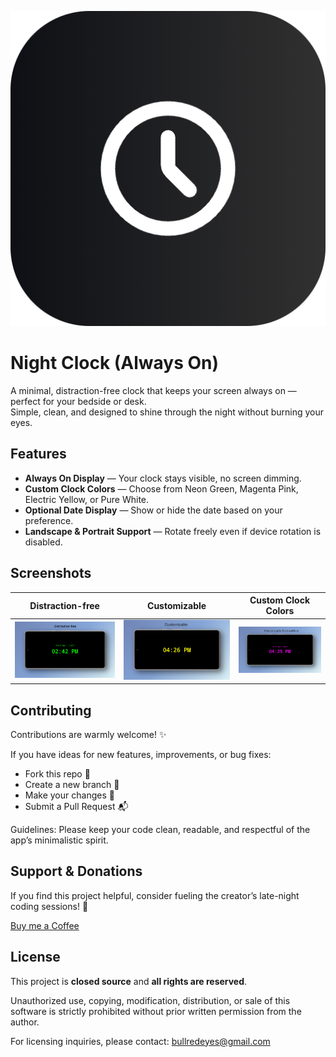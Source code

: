 ![Night Clock](assets/icon.png)
# Night Clock (Always On)

A minimal, distraction-free clock that keeps your screen always on — perfect for your bedside or desk.  
Simple, clean, and designed to shine through the night without burning your eyes.

## Features

- **Always On Display** — Your clock stays visible, no screen dimming.
- **Custom Clock Colors** — Choose from Neon Green, Magenta Pink, Electric Yellow, or Pure White.
- **Optional Date Display** — Show or hide the date based on your preference.
- **Landscape & Portrait Support** — Rotate freely even if device rotation is disabled.

## Screenshots

|                  Distraction-free                  |                    Customizable                    |                Custom Clock Colors                 |
|:--------------------------------------------------:|:--------------------------------------------------:|:--------------------------------------------------:|
| ![Night Mode](assets/screenshots/screenshot-1.png) | ![Night Mode](assets/screenshots/screenshot-2.png) | ![Night Mode](assets/screenshots/screenshot-3.png) |

## Contributing

Contributions are warmly welcome! ✨

If you have ideas for new features, improvements, or bug fixes:
- Fork this repo 🍴
- Create a new branch 🔧
- Make your changes 🌟
- Submit a Pull Request 📬

Guidelines:
Please keep your code clean, readable, and respectful of the app’s minimalistic spirit.

## Support & Donations

If you find this project helpful, consider fueling the creator’s late-night coding sessions! 🙏

[Buy me a Coffee](https://buymeacoffee.com/amitmerchant)

## License

This project is **closed source** and **all rights are reserved**.

Unauthorized use, copying, modification, distribution, or sale of this software is strictly prohibited without prior written permission from the author.

For licensing inquiries, please contact: [bullredeyes@gmail.com](mailto:bullredeyes@gmail.com)